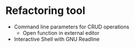 # Refactoring tool
- Command line parameters for CRUD operations
  - Open function in external editor
- Interactive Shell with GNU Readline

